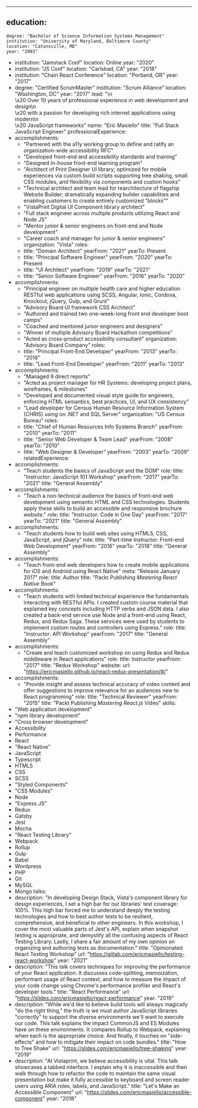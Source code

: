 --- 
education: 
  - 
    degree: "Bachelor of Science Information Systems Management"
    institution: "University of Maryland, Baltimore County"
    location: "Catonsville, MD"
    year: "2003"
  - 
    institution: "Jamstack Conf"
    location: Online
    year: "2020"
  - 
    institution: "JS Conf"
    location: "Carlsbad, CA"
    year: "2018"
  - 
    institution: "Chain React Conference"
    location: "Portland, OR"
    year: "2017"
  - 
    degree: "Certified ScrumMaster"
    institution: "Scrum Alliance"
    location: "Washington, DC"
    year: "2017"
lead: "\n\
    \x20   Over 10 years of professional experience in web development and design\n\
    \x20   with a passion for developing rich internet applications using modern\n\
    \x20   JavaScript frameworks"
name: "Eric Masiello"
title: "Full Stack JavaScript Engineer"
professionalExperience: 
  - 
    accomplishments: 
      - "Partnered with the a11y working group to define and ratify an organization-wide accessibility RFC"
      - "Developed front-end and accessibility standards and training"
      - "Designed in-house front-end learning program"
      - "Architect of Print Designer UI library; optimized for mobile experiences via custom build scripts supporting tree shaking, small CSS modules, and flexibility via components and custom hooks"
      - "Technical architect and team lead for rearchitecture of flagship Website Builder; dramatically expanding builder capabilities and enabling customers to create entirely customized \"blocks\""
      - "VistaPrint Digital UI Component library architect"
      - "Full stack engineer across multiple products utilizing React and Node JS"
      - "Mentor junior & senior engineers on front-end and Node development"
      - "Career coach and manager for junior & senior engineers"
    organization: "Vista"
    roles: 
      - 
        title: "Domain Architect"
        yearFrom: "2021"
        yearTo: Present
      - 
        title: "Principal Software Engineer"
        yearFrom: "2020"
        yearTo: Present
      - 
        title: "UI Architect"
        yearFrom: "2019"
        yearTo: "2021"
      - 
        title: "Senior Software Engineer"
        yearFrom: "2016"
        yearTo: "2020"
  - 
    accomplishments: 
      - "Principal engineer on multiple health care and higher education RESTful web applications using SCSS, Angular, Ionic, Cordova, Knockout, jQuery, Gulp, and Grunt"
      - "Advisory Board UI framework CSS Architect"
      - "Authored and trained two one–week-long front end developer boot camps"
      - "Coached and mentored junior engineers and designers"
      - "Winner of multiple Advisory Board Hackathon competitions"
      - "Acted as cross-product accessibility consultant"
    organization: "Advisory Board Company"
    roles: 
      - 
        title: "Principal Front-End Developer"
        yearFrom: "2013"
        yearTo: "2016"
      - 
        title: "Lead Front-End Developer"
        yearFrom: "2011"
        yearTo: "2013"
  - 
    accomplishments: 
      - "Managed 9 direct reports"
      - "Acted as project manager for HR Systems: developing project plans, wireframes, & milestones"
      - "Developed and documented visual style guide for engineers, enforcing HTML semantics, best practices, UI, and UX consistency"
      - "Lead developer for Census Human Resource Information System (CHRIS) using on .NET and SQL Server"
    organization: "US Census Bureau"
    roles: 
      - 
        title: "Chief of Human Resources Info Systems Branch"
        yearFrom: "2010"
        yearTo: "2011"
      - 
        title: "Senior Web Developer & Team Lead"
        yearFrom: "2008"
        yearTo: "2010"
      - 
        title: "Web Designer & Developer"
        yearFrom: "2003"
        yearTo: "2009"
relatedExperience: 
  - 
    accomplishments: 
      - "Teach students the basics of JavaScript and the DOM"
    role: 
      title: "Instructor: JavaScript 101 Workshop"
      yearFrom: "2017"
      yearTo: "2021"
    title: "General Assembly"
  - 
    accomplishments: 
      - "Teach a non-technical audience the basics of front-end web development using semantic HTML and CSS technologies. Students apply these skills to build an accessible and responsive brochure website."
    role: 
      title: "Instructor: Code in One Day"
      yearFrom: "2017"
      yearTo: "2021"
    title: "General Assembly"
  - 
    accomplishments: 
      - "Teach students how to build web sites using HTML5, CSS, JavaScript, and jQuery"
    role: 
      title: "Part-time Instructor: Front-end Web Development"
      yearFrom: "2016"
      yearTo: "2018"
    title: "General Assembly"
  - 
    accomplishments: 
      - "Teach front-end web developers how to create mobile applications for iOS and Android using React Native"
    meta: "Release January 2017"
    role: 
      title: Author
    title: "Packt Publishing <em>Mastering React Native</em> Book"
  - 
    accomplishments: 
      - "Teach students with limited technical experience the fundamentals interacting with RESTful APIs. I created custom course material that explained key concepts including HTTP verbs and JSON data. I also created a back-end service use Node and a front-end using React, Redux, and Redux Saga. These services were used by students to implement custom routes and controllers using Express."
    role: 
      title: "Instructor: API Workshop"
      yearFrom: "2017"
    title: "General Assembly"
  - 
    accomplishments: 
      - "Create and teach customized workshop on using Redux and Redux middleware in React applications"
    role: 
      title: Instructor
      yearFrom: "2017"
    title: "Redux Workshop"
    website: 
      url: "https://ericmasiello.github.io/react-redux-presentation/#/"
  - 
    accomplishments: 
      - "Provide insight and assess technical accuracy of video content and offer suggestions to improve relevance for an audiences new to React programming"
    role: 
      title: "Technical Reviewer"
      yearFrom: "2015"
    title: "Packt Publishing <em>Mastering React.js</em> Video"
skills: 
  - "Web application development"
  - "npm library development"
  - "Cross browser development"
  - Accessibility
  - Performance
  - React
  - "React Native"
  - JavaScript
  - Typescript
  - HTML5
  - CSS
  - SCSS
  - "Styled Components"
  - "CSS Modules"
  - Node
  - "Express JS"
  - Redux
  - Gatsby
  - Jest
  - Mocha
  - "React Testing Library"
  - Webpack
  - Rollup
  - Gulp
  - Babel
  - Wordpress
  - PHP
  - Git
  - MySQL
  - Mongo
talks: 
  - 
    description: "In developing Design Stack, Vista's component library for design experiences, I set a high bar for our libraries' test coverage: 100%. This high bar forced me to understand deeply the testing technologies and how to best author tests to be resilient, comprehensive, and beneficial to other engineers. In this workshop, I cover the most valuable parts of Jest's API, explain when snapshot testing is appropriate, and demystify all the confusing aspects of React Testing Library. Lastly, I share a fair amount of my own opinion on organizing and authoring tests as documentation."
    title: "Opinionated React Testing Workshop"
    url: "https://gitlab.com/ericmasiello/testing-react-workshop"
    year: "2021"
  - 
    description: "This talk covers techniques for improving the performance of your React application. It discusses code-splitting, memoization, performant usage of React context, and how to measure the impact of your code change using Chrome's performance profiler and React's developer tools."
    title: "React Performance"
    url: "https://slides.com/ericmasiello/react-performance"
    year: "2019"
  - 
    description: "While we'd like to believe build tools will always magically \"do the right thing,\" the truth is we must author JavaScript libraries \"correctly\" to support the diverse environments we'll want to execute our code. This talk explains the impact CommonJS and ES Modules have on these environments. It compares Rollup to Webpack, explaining when each is the appropriate choice. And finally, it touches on \"side-effects\" and how to mitigate their impact on code bundles."
    title: "How to Tree Shake"
    url: "https://slides.com/ericmasiello/tree-shaking"
    year: "2019"
  - 
    description: "At Vistaprint, we believe accessibility is vital. This talk showcases a tabbed interface. I explain why it is inaccessible and then walk through how to refactor the code to maintain the same visual presentation but make it fully accessible to keyboard and screen reader users using ARIA roles, labels, and JavaScript."
    title: "Let's Make an Accessible Component"
    url: "https://slides.com/ericmasiello/accessible-component"
    year: "2018"
